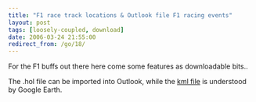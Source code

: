 ```yaml
---
title: "F1 race track locations & Outlook file F1 racing events"
layout: post
tags: [loosely-coupled, download]
date: 2006-03-24 21:55:00
redirect_from: /go/18/
---
```


For the F1 buffs out there here come some features as downloadable bits..

The .hol file can be imported into Outlook, while the [kml file](/public/assets/F1_tracks.kml) is understood by Google Earth.